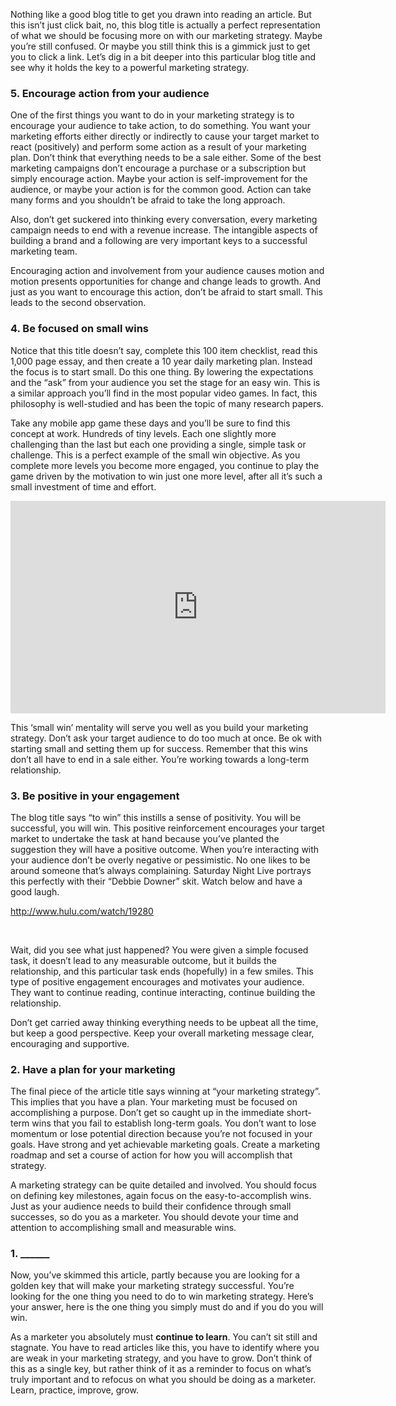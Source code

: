 Nothing like a good blog title to get you drawn into reading an article. But this isn’t just click bait, no, this blog title is actually a perfect representation of what we should be focusing more on with our marketing strategy. Maybe you’re still confused. Or maybe you still think this is a gimmick just to get you to click a link. Let’s dig in a bit deeper into this particular blog title and see why it holds the key to a powerful marketing strategy.

### 5. Encourage action from your audience

One of the first things you want to do in your marketing strategy is to encourage your audience to take action, to do something. You want your marketing efforts either directly or indirectly to cause your target market to react (positively) and perform some action as a result of your marketing plan. Don’t think that everything needs to be a sale either. Some of the best marketing campaigns don’t encourage a purchase or a subscription but simply encourage action. Maybe your action is self-improvement for the audience, or maybe your action is for the common good. Action can take many forms and you shouldn’t be afraid to take the long approach.

Also, don’t get suckered into thinking every conversation, every marketing campaign needs to end with a revenue increase. The intangible aspects of building a brand and a following are very important keys to a successful marketing team.

Encouraging action and involvement from your audience causes motion and motion presents opportunities for change and change leads to growth. And just as you want to encourage this action, don’t be afraid to start small. This leads to the second observation.

### 4. Be focused on small wins

Notice that this title doesn’t say, complete this 100 item checklist, read this 1,000 page essay, and then create a 10 year daily marketing plan. Instead the focus is to start small. Do this one thing. By lowering the expectations and the “ask” from your audience you set the stage for an easy win. This is a similar approach you’ll find in the most popular video games. In fact, this philosophy is well-studied and has been the topic of many research papers.

Take any mobile app game these days and you’ll be sure to find this concept at work. Hundreds of tiny levels. Each one slightly more challenging than the last but each one providing a single, simple task or challenge. This is a perfect example of the small win objective. As you complete more levels you become more engaged, you continue to play the game driven by the motivation to win just one more level, after all it’s such a small investment of time and effort.

<iframe src="https://angrybirds-facebook.appspot.com/embed?levelId=1-5&levelName=Poached%20Eggs-5&score=63000&type=crown" frameborder="0" scrolling="no" width="600" height="340"></iframe>

This ‘small win’ mentality will serve you well as you build your marketing strategy. Don’t ask your target audience to do too much at once. Be ok with starting small and setting them up for success. Remember that this wins don’t all have to end in a sale either. You’re working towards a long-term relationship.

### 3. Be positive in your engagement

The blog title says “to win” this instills a sense of positivity. You will be successful, you will win. This positive reinforcement encourages your target market to undertake the task at hand because you’ve planted the suggestion they will have a positive outcome. When you’re interacting with your audience don’t be overly negative or pessimistic. No one likes to be around someone that’s always complaining. Saturday Night Live portrays this perfectly with their “Debbie Downer” skit. Watch below and have a good laugh.

http://www.hulu.com/watch/19280

 

Wait, did you see what just happened? You were given a simple focused task, it doesn’t lead to any measurable outcome, but it builds the relationship, and this particular task ends (hopefully) in a few smiles. This type of positive engagement encourages and motivates your audience. They want to continue reading, continue interacting, continue building the relationship.

Don’t get carried away thinking everything needs to be upbeat all the time, but keep a good perspective. Keep your overall marketing message clear, encouraging and supportive.

### 2. Have a plan for your marketing

The final piece of the article title says winning at “your marketing strategy”. This implies that you have a plan. Your marketing must be focused on accomplishing a purpose. Don’t get so caught up in the immediate short-term wins that you fail to establish long-term goals. You don’t want to lose momentum or lose potential direction because you’re not focused in your goals. Have strong and yet achievable marketing goals. Create a marketing roadmap and set a course of action for how you will accomplish that strategy.

A marketing strategy can be quite detailed and involved. You should focus on defining key milestones, again focus on the easy-to-accomplish wins. Just as your audience needs to build their confidence through small successes, so do you as a marketer. You should devote your time and attention to accomplishing small and measurable wins.

### 1. ______

Now, you’ve skimmed this article, partly because you are looking for a golden key that will make your marketing strategy successful. You’re looking for the one thing you need to do to win marketing strategy. Here’s your answer, here is the one thing you simply must do and if you do you will win.

As a marketer you absolutely must **continue to learn**. You can’t sit still and stagnate. You have to read articles like this, you have to identify where you are weak in your marketing strategy, and you have to grow. Don’t think of this as a single key, but rather think of it as a reminder to focus on what’s truly important and to refocus on what you should be doing as a marketer. Learn, practice, improve, grow.
